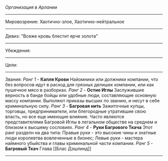 *Организация в Арлании*
______
Мировозрение: Хаотично-злое, Хаотично-нейтральное 
_____
Девиз: "Всеже кровь блестит ярче золота"
____
Убеждения: 
_______
Цели: 
______
Звания:
*Ранг 1* - **Капля Крови** Найомники или должники компании, что без вопросов идут в расход для грязных делишек компании, или как пушечное мясо в разборках.
*Ранг 2* - **Остие Иглы** Заслужившие верность в банде бойцы или удобные люди, составляющие основную массу компании. Выполяют приказы высших по званию, и несут в себе криминальную силу.
*Ранг 3* - **Багровая нить** Зажиточные купцы, торговцы, предприниматели, или блегородные утратившие свою власть, но все еще имеющие влияние. Часто являются представителями Багровой Иглы в легальном обществе на среднем и близком к высшему сословиях.
*Ранг 4* - **Руки Багрового Ткача** Этот ранг разделн на два типа: Правые руки - это высокие чины и знатные люди королевтва вовлеченные в бизнес; Левые руки - мастера наймного убыйства и главы криминальной части компании.
*Ранг 5* - **Багровый Ткач** Глава [[Блас Дэшлинд]] 
______
